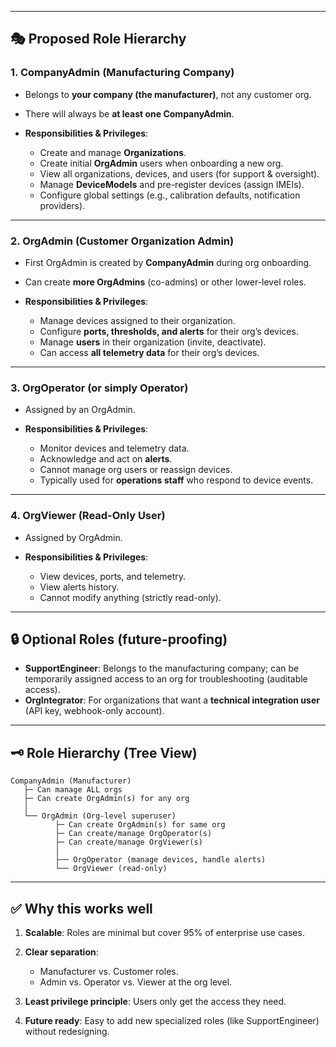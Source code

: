 
---

## 🎭 Proposed Role Hierarchy

### **1. CompanyAdmin (Manufacturing Company)**

* Belongs to **your company (the manufacturer)**, not any customer org.
* There will always be **at least one CompanyAdmin**.
* **Responsibilities & Privileges**:

  * Create and manage **Organizations**.
  * Create initial **OrgAdmin** users when onboarding a new org.
  * View all organizations, devices, and users (for support & oversight).
  * Manage **DeviceModels** and pre-register devices (assign IMEIs).
  * Configure global settings (e.g., calibration defaults, notification providers).

---

### **2. OrgAdmin (Customer Organization Admin)**

* First OrgAdmin is created by **CompanyAdmin** during org onboarding.
* Can create **more OrgAdmins** (co-admins) or other lower-level roles.
* **Responsibilities & Privileges**:

  * Manage devices assigned to their organization.
  * Configure **ports, thresholds, and alerts** for their org’s devices.
  * Manage **users** in their organization (invite, deactivate).
  * Can access **all telemetry data** for their org’s devices.

---

### **3. OrgOperator (or simply Operator)**

* Assigned by an OrgAdmin.
* **Responsibilities & Privileges**:

  * Monitor devices and telemetry data.
  * Acknowledge and act on **alerts**.
  * Cannot manage org users or reassign devices.
  * Typically used for **operations staff** who respond to device events.

---

### **4. OrgViewer (Read-Only User)**

* Assigned by OrgAdmin.
* **Responsibilities & Privileges**:

  * View devices, ports, and telemetry.
  * View alerts history.
  * Cannot modify anything (strictly read-only).

---

## 🔒 Optional Roles (future-proofing)

* **SupportEngineer**: Belongs to the manufacturing company; can be temporarily assigned access to an org for troubleshooting (auditable access).
* **OrgIntegrator**: For organizations that want a **technical integration user** (API key, webhook-only account).

---

## 🗝️ Role Hierarchy (Tree View)

```
CompanyAdmin (Manufacturer)
   ├─ Can manage ALL orgs
   ├─ Can create OrgAdmin(s) for any org
   │
   └── OrgAdmin (Org-level superuser)
          ├─ Can create OrgAdmin(s) for same org
          ├─ Can create/manage OrgOperator(s)
          ├─ Can create/manage OrgViewer(s)
          │
          ├── OrgOperator (manage devices, handle alerts)
          └── OrgViewer (read-only)
```

---

## ✅ Why this works well

1. **Scalable**: Roles are minimal but cover 95% of enterprise use cases.
2. **Clear separation**:

   * Manufacturer vs. Customer roles.
   * Admin vs. Operator vs. Viewer at the org level.
3. **Least privilege principle**: Users only get the access they need.
4. **Future ready**: Easy to add new specialized roles (like SupportEngineer) without redesigning.
